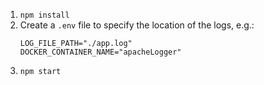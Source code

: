 1. `npm install`
2. Create a `.env` file to specify the location of the logs, e.g.:
   ```
   LOG_FILE_PATH="./app.log"
   DOCKER_CONTAINER_NAME="apacheLogger"
   ```
3. `npm start`
